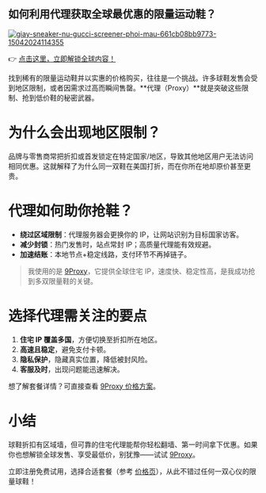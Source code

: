 ## 如何利用代理获取全球最优惠的限量运动鞋？

<a href='https://postimg.cc/MXGKNhNN' target='_blank'><img src='https://i.postimg.cc/bYxDDPTy/giay-sneaker-nu-gucci-screener-phoi-mau-661cb08bb9773-15042024114355.jpg' border='0' alt='giay-sneaker-nu-gucci-screener-phoi-mau-661cb08bb9773-15042024114355'/></a>

👉 [点击这里，立即解锁全球内容！](https://9proxy.com/pricing?utm_source=Web2.0&utm_medium=Github&utm_id=lucas888)

找到稀有的限量运动鞋并以实惠的价格购买，往往是一个挑战。许多球鞋发售会受到地区限制，或者因需求过高而瞬间售罄。**代理（Proxy）**就是突破这些限制、抢到低价鞋的秘密武器。

# 为什么会出现地区限制？

品牌与零售商常把折扣或首发锁定在特定国家/地区，导致其他地区用户无法访问相同优惠。这就解释了为什么同一双鞋在美国打折，而在你所在地却原价甚至更贵。

# 代理如何助你抢鞋？

- **绕过区域限制**：代理服务器会更换你的 IP，让网站识别为目标国家访客。
- **减少封锁**：热门发售时，站点常封 IP；高质量代理能有效规避。
- **加速结账**：本地节点+稳定线路，支付环节不再掉链子。

> 我使用的是 [9Proxy](https://9proxy.com/?utm_source=Web2.0&utm_medium=Github&utm_id=lucas888)，它提供全球住宅 IP，速度快、稳定性高，是我成功抢到多双限量鞋的关键。

# 选择代理需关注的要点

1. **住宅 IP 覆盖多国**，方便切换至折扣所在地区。
2. **高速且稳定**，避免支付卡顿。
3. **隐私保护**，隐藏真实位置，降低被封风险。
4. **客服及时**，出现问题能迅速解决。

想了解套餐详情？可直接查看 [9Proxy 价格方案](https://9proxy.com/pricing?utm_source=Web2.0&utm_medium=Github&utm_id=lucas888)。

# 小结

球鞋折扣有区域墙，但可靠的住宅代理能帮你轻松翻墙、第一时间拿下优惠。如果你也想解锁全球发售、享受最低价，别犹豫——试试 [9Proxy](https://9proxy.com/?utm_source=Web2.0&utm_medium=Github&utm_id=lucas888)。

立即注册免费试用，选择合适套餐（参考 [价格页](https://9proxy.com/pricing?utm_source=Web2.0&utm_medium=Github&utm_id=lucas888)），从此不错过任何一双心仪的限量球鞋！


